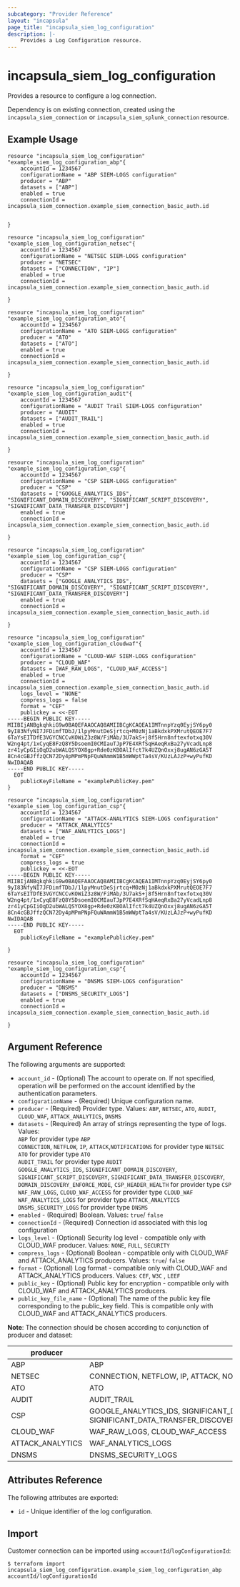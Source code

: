 ```yaml
---
subcategory: "Provider Reference"
layout: "incapsula"
page_title: "incapsula_siem_log_configuration"
description: |- 
    Provides a Log Configuration resource.
---
```


# incapsula_siem_log_configuration

Provides a resource to configure a log connection.

Dependency is on existing connection, created using the `incapsula_siem_connection` or `incapsula_siem_splunk_connection` resource.

## Example Usage

```hcl
resource "incapsula_siem_log_configuration" "example_siem_log_configuration_abp"{
    accountId = 1234567
  	configurationName = "ABP SIEM-LOGS configuration"
  	producer = "ABP"
	datasets = ["ABP"]
  	enabled = true
  	connectionId = incapsula_siem_connection.example_siem_connection_basic_auth.id
  

}

resource "incapsula_siem_log_configuration" "example_siem_log_configuration_netsec"{
    accountId = 1234567
  	configurationName = "NETSEC SIEM-LOGS configuration"
  	producer = "NETSEC"
	datasets = ["CONNECTION", "IP"]
  	enabled = true
  	connectionId = incapsula_siem_connection.example_siem_connection_basic_auth.id

}

resource "incapsula_siem_log_configuration" "example_siem_log_configuration_ato"{
    accountId = 1234567
  	configurationName = "ATO SIEM-LOGS configuration"
  	producer = "ATO"
	datasets = ["ATO"]
  	enabled = true
  	connectionId = incapsula_siem_connection.example_siem_connection_basic_auth.id

}

resource "incapsula_siem_log_configuration" "example_siem_log_configuration_audit"{
    accountId = 1234567
  	configurationName = "AUDIT Trail SIEM-LOGS configuration"
  	producer = "AUDIT"
	datasets = ["AUDIT_TRAIL"]
  	enabled = true
  	connectionId = incapsula_siem_connection.example_siem_connection_basic_auth.id

}

resource "incapsula_siem_log_configuration" "example_siem_log_configuration_csp"{
    accountId = 1234567
  	configurationName = "CSP SIEM-LOGS configuration"
  	producer = "CSP"
	datasets = ["GOOGLE_ANALYTICS_IDS", "SIGNIFICANT_DOMAIN_DISCOVERY", "SIGNIFICANT_SCRIPT_DISCOVERY", "SIGNIFICANT_DATA_TRANSFER_DISCOVERY"]
  	enabled = true
  	connectionId = incapsula_siem_connection.example_siem_connection_basic_auth.id

}

resource "incapsula_siem_log_configuration" "example_siem_log_configuration_csp"{
    accountId = 1234567
  	configurationName = "CSP SIEM-LOGS configuration"
  	producer = "CSP"
	datasets = ["GOOGLE_ANALYTICS_IDS", "SIGNIFICANT_DOMAIN_DISCOVERY", "SIGNIFICANT_SCRIPT_DISCOVERY", "SIGNIFICANT_DATA_TRANSFER_DISCOVERY"]
  	enabled = true
  	connectionId = incapsula_siem_connection.example_siem_connection_basic_auth.id

}

resource "incapsula_siem_log_configuration" "example_siem_log_configuration_cloudwaf"{
    accountId = 1234567
  	configurationName = "CLOUD-WAF SIEM-LOGS configuration"
  	producer = "CLOUD_WAF"
	datasets = [WAF_RAW_LOGS", "CLOUD_WAF_ACCESS"]
  	enabled = true
  	connectionId = incapsula_siem_connection.example_siem_connection_basic_auth.id
  	logs_level = "NONE"
  	compress_logs = false
  	format = "CEF"
  	publickey = <<-EOT
-----BEGIN PUBLIC KEY-----
MIIBIjANBgkqhkiG9w0BAQEFAAOCAQ8AMIIBCgKCAQEA1IMTnnpYzq0EyjSY6py0
9yI83NfyNI7JFDimfTDbJ/1lpyMnutDeSjrtcq+M0zNj1aBkdxkPXMrutQEOE7F7
6TaYsEITDfE3VGYCNCCvKOWiZ3z8W/FiMAb/3U7akS+j8f5Hrn8nftexfotxq30V
W2ng4pt/1xCyqE8FzQ8Y5DsoemI0CMIauTJpP7E4XRfSqHAeqRxBa27yVcadLnp8
zr41yCpGIiOqD2ubWALQSYOX8gp+Rde0zKBOAlIfct7k4UZQnOxxj8ugAN6zGA5T
8Cn4cGBJffzQCN72Dy4pMPmPNpFQuWAmmW1B5mWWptTa4sV/KUzLAJzP+wyPufKD
NwIDAQAB
-----END PUBLIC KEY-----
  EOT
  	publicKeyFileName = "examplePublicKey.pem"
}

resource "incapsula_siem_log_configuration" "example_siem_log_configuration_csp"{
    accountId = 1234567
  	configurationName = "ATTACK-ANALYTICS SIEM-LOGS configuration"
  	producer = "ATTACK_ANALYTICS"
	datasets = ["WAF_ANALYTICS_LOGS"]
  	enabled = true
  	connectionId = incapsula_siem_connection.example_siem_connection_basic_auth.id
   	format = "CEF"
   	compress_logs = true
    publickey = <<-EOT
-----BEGIN PUBLIC KEY-----
MIIBIjANBgkqhkiG9w0BAQEFAAOCAQ8AMIIBCgKCAQEA1IMTnnpYzq0EyjSY6py0
9yI83NfyNI7JFDimfTDbJ/1lpyMnutDeSjrtcq+M0zNj1aBkdxkPXMrutQEOE7F7
6TaYsEITDfE3VGYCNCCvKOWiZ3z8W/FiMAb/3U7akS+j8f5Hrn8nftexfotxq30V
W2ng4pt/1xCyqE8FzQ8Y5DsoemI0CMIauTJpP7E4XRfSqHAeqRxBa27yVcadLnp8
zr41yCpGIiOqD2ubWALQSYOX8gp+Rde0zKBOAlIfct7k4UZQnOxxj8ugAN6zGA5T
8Cn4cGBJffzQCN72Dy4pMPmPNpFQuWAmmW1B5mWWptTa4sV/KUzLAJzP+wyPufKD
NwIDAQAB
-----END PUBLIC KEY-----
  EOT
  	publicKeyFileName = "examplePublicKey.pem"

}

resource "incapsula_siem_log_configuration" "example_siem_log_configuration_csp"{
    accountId = 1234567
  	configurationName = "DNSMS SIEM-LOGS configuration"
  	producer = "DNSMS"
	datasets = ["DNSMS_SECURITY_LOGS"]
  	enabled = true
  	connectionId = incapsula_siem_connection.example_siem_connection_basic_auth.id
  	
}
```

## Argument Reference

The following arguments are supported:
* `account_id` - (Optional) The account to operate on. If not specified, operation will be performed on the account identified by the authentication parameters.
* `configurationName` - (Required) Unique configuration name.
* `producer` - (Required) Provider type. Values: `ABP`, `NETSEC`, `ATO`, `AUDIT`, `CLOUD_WAF`, `ATTACK_ANALYTICS`, `DNSMS`
* `datasets` - (Required) An array of strings representing the type of logs. Values:<br /> `ABP` for provider type `ABP`<br /> `CONNECTION`, `NETFLOW`, `IP`, `ATTACK`,`NOTIFICATIONS` for provider type `NETSEC`<br /> `ATO` for provider type `ATO`<br /> `AUDIT_TRAIL` for provider type `AUDIT` <br /> `GOOGLE_ANALYTICS_IDS`, `SIGNIFICANT_DOMAIN_DISCOVERY`, `SIGNIFICANT_SCRIPT_DISCOVERY`, `SIGNIFICANT_DATA_TRANSFER_DISCOVERY`, `DOMAIN_DISCOVERY_ENFORCE_MODE`, `CSP_HEADER_HEALTH` for provider type `CSP`<br /> `WAF_RAW_LOGS`, `CLOUD_WAF_ACCESS` for provider type `CLOUD_WAF` <br /> `WAF_ANALYTICS_LOGS` for provider type `ATTACK_ANALYTICS`<br /> `DNSMS_SECURITY_LOGS` for provider type `DNSMS`
* `enabled`  - (Required) Boolean. Values: `true`/ `false`
* `connectionId` - (Required) Connection id associated with this log configuration
* `logs_level` - (Optional) Security log level - compatible only with CLOUD_WAF producer. Values: `NONE`, `FULL`, `SECURITY`
* `compress_logs` - (Optional) Boolean - compatible only with CLOUD_WAF and ATTACK_ANALYTICS producers. Values: `true`/ `false`
* `format` - (Optional) Log format - compatible only with CLOUD_WAF and ATTACK_ANALYTICS producers. Values: `CEF`, `W3C` , `LEEF`
* `public_key` - (Optional) Public key for encryption - compatible only with CLOUD_WAF and ATTACK_ANALYTICS producers.
* `public_key_file_name` - (Optional) The name of the public key file corresponding to the public_key field. This is compatible only with CLOUD_WAF and ATTACK_ANALYTICS producers.

**Note**: The connection should be chosen according to conjunction of producer and dataset:

| producer         | datasets                                                                                                                                                              |
|------------------|-----------------------------------------------------------------------------------------------------------------------------------------------------------------------|
| ABP              | ABP                                                                                                                                                                   |
| NETSEC           | CONNECTION, NETFLOW, IP, ATTACK, NOTIFICATIONS                                                                                                                        |
| ATO              | ATO                                                                                                                                                                   |
| AUDIT            | AUDIT_TRAIL                                                                                                                                                           |
| CSP              | GOOGLE_ANALYTICS_IDS, SIGNIFICANT_DOMAIN_DISCOVERY, SIGNIFICANT_SCRIPT_DISCOVERY, SIGNIFICANT_DATA_TRANSFER_DISCOVERY,DOMAIN_DISCOVERY_ENFORCE_MODE,CSP_HEADER_HEALTH |
| CLOUD_WAF        | WAF_RAW_LOGS, CLOUD_WAF_ACCESS                                                                                                                                        |
| ATTACK_ANALYTICS | WAF_ANALYTICS_LOGS                                                                                                                                                    |
| DNSMS            | DNSMS_SECURITY_LOGS                                                                                                                                                   |


## Attributes Reference

The following attributes are exported:

* `id` - Unique identifier of the log configuration.

## Import

Customer connection can be imported using `accountId`/`logConfigurationId`:

```
$ terraform import incapsula_siem_log_configuration.example_siem_log_configuration_abp accountId/logConfigurationId
```
